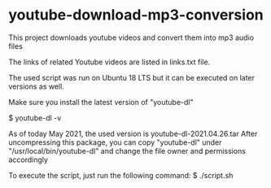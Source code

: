 # youtube-download-mp3-conversion
This project downloads youtube videos and convert them into mp3 audio files

The links of related Youtube videos are listed in links.txt file.

The used script was run on Ubuntu 18 LTS but it can be executed on later versions as well.

Make sure you install the latest version of "youtube-dl"

$ youtube-dl -v

As of today May 2021, the used version is youtube-dl-2021.04.26.tar
After uncompressing this package, you can copy "youtube-dl" under "/usr/local/bin/youtube-dl" and change the file owner and permissions accordingly

To execute the script, just run the following command:
$ ./script.sh
